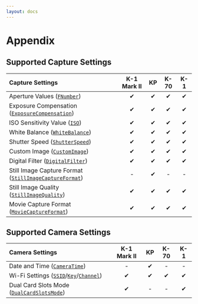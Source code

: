```yaml
---
layout: docs
---
```


# Appendix

## Supported Capture Settings

| Capture Settings | K-1 Mark II | KP | K-70 | K-1 |
|:------------|:------------:|:------------:|:------------:|:------------:|
| Aperture Values ([`FNumber`](../../api_reference/com/ricoh/camera/sdk/wireless/api/setting/capture/FNumber.html)) | ✔︎ | ✔︎ | ✔︎ | ✔︎ |
| Exposure Compensation ([`ExposureCompensation`](../../api_reference/com/ricoh/camera/sdk/wireless/api/setting/capture/ExposureCompensation.html)) | ✔︎ | ✔︎ | ✔︎ | ✔︎ |
| ISO Sensitivity Value ([`ISO`](../../api_reference/com/ricoh/camera/sdk/wireless/api/setting/capture/ISO.html)) | ✔︎ | ✔︎ | ✔︎ | ✔︎ |
| White Balance ([`WhiteBalance`](../../api_reference/com/ricoh/camera/sdk/wireless/api/setting/capture/WhiteBalance.html)) | ✔︎ | ✔︎ | ✔︎ | ✔︎ |
| Shutter Speed ([`ShutterSpeed`](../../api_reference/com/ricoh/camera/sdk/wireless/api/setting/capture/ShutterSpeed.html)) | ✔︎ | ✔︎ | ✔︎ | ✔︎ |
| Custom Image ([`CustomImage`](../../api_reference/com/ricoh/camera/sdk/wireless/api/setting/capture/CustomImage.html)) | ✔︎ | ✔︎ | ✔︎ | ✔︎ |
| Digital Filter ([`DigitalFilter`](../../api_reference/com/ricoh/camera/sdk/wireless/api/setting/capture/DigitalFilter.html))| ✔︎  | ✔︎ | ✔︎ | ✔︎ |
| Still Image Capture Format ([`StillImageCaptureFormat`](../../api_reference/com/ricoh/camera/sdk/wireless/api/setting/capture/StillImageCaptureFormat.html)) | - | ✔︎ | - | - |
| Still Image Quality ([`StillImageQuality`](../../api_reference/com/ricoh/camera/sdk/wireless/api/setting/capture/StillImageQuality.html)) | ✔︎ | ✔︎ | ✔︎ | ✔︎ |
| Movie Capture Format ([`MovieCaptureFormat`](../../api_reference/com/ricoh/camera/sdk/wireless/api/setting/capture/MovieCaptureFormat.html)) | ✔︎ | ✔︎ | ✔︎ | ✔︎ |

## Supported Camera Settings

| Camera Settings | K-1 Mark II | KP | K-70 | K-1 |
|:------------|:------------:|:------------:|:------------:|:------------:|
| Date and Time ([`CameraTime`](../../api_reference/com/ricoh/camera/sdk/wireless/api/setting/camera/CameraTime.html)) | - | ✔︎ | - | - |
| Wi-Fi Settings ([`SSID`](../../api_reference/com/ricoh/camera/sdk/wireless/api/setting/camera/SSID.html)/[`Key`](../../api_reference/com/ricoh/camera/sdk/wireless/api/setting/camera/Key.html)/[`Channel`](../../api_reference/com/ricoh/camera/sdk/wireless/api/setting/camera/Channel.html)) | ✔︎ | ✔︎ | ✔︎ | ✔︎ |
| Dual Card Slots Mode ([`DualCardSlotsMode`](../../api_reference/com/ricoh/camera/sdk/wireless/api/setting/camera/DualCardSlotsMode.html)) | ✔︎ | - | - | ✔︎ |
